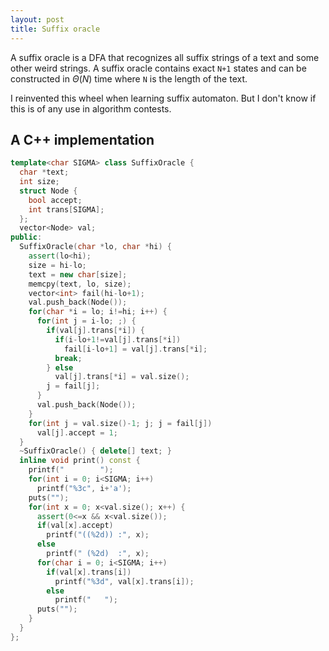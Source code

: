 ```yaml
---
layout: post
title: Suffix oracle
---
```


A suffix oracle is a DFA that recognizes all suffix strings of a text and some other weird strings. A suffix oracle contains exact `N+1` states and can be constructed in $\Theta(N)$ time where `N` is the length of the text.

I reinvented this wheel when learning suffix automaton. But I don't know if this is of any use in algorithm contests.

## A C++ implementation
```cpp
template<char SIGMA> class SuffixOracle {
  char *text;
  int size;
  struct Node {
    bool accept;
    int trans[SIGMA];
  };
  vector<Node> val;
public:
  SuffixOracle(char *lo, char *hi) {
    assert(lo<hi);
    size = hi-lo;
    text = new char[size];
    memcpy(text, lo, size);
    vector<int> fail(hi-lo+1);
    val.push_back(Node());
    for(char *i = lo; i!=hi; i++) {
      for(int j = i-lo; ;) {
        if(val[j].trans[*i]) {
          if(i-lo+1!=val[j].trans[*i])
            fail[i-lo+1] = val[j].trans[*i];
          break;
        } else
          val[j].trans[*i] = val.size();
        j = fail[j];
      }
      val.push_back(Node());
    }
    for(int j = val.size()-1; j; j = fail[j])
      val[j].accept = 1;
  }
  ~SuffixOracle() { delete[] text; }
  inline void print() const {
    printf("        ");
    for(int i = 0; i<SIGMA; i++)
      printf("%3c", i+'a');
    puts("");
    for(int x = 0; x<val.size(); x++) {
      assert(0<=x && x<val.size());
      if(val[x].accept)
        printf("((%2d)) :", x);
      else
        printf(" (%2d)  :", x);
      for(char i = 0; i<SIGMA; i++)
        if(val[x].trans[i])
          printf("%3d", val[x].trans[i]);
        else
          printf("   ");
      puts("");
    }
  }
};
```
